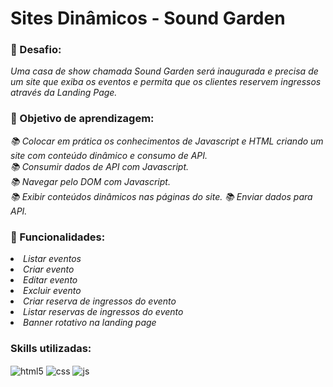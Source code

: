 <h1> Sites Dinâmicos - Sound Garden</h1>

### 👋 Desafio:
<p>
  <em>
    Uma casa de show chamada Sound Garden será
    inaugurada e precisa de um site que exiba os eventos e
    permita que os clientes reservem ingressos através da
    Landing Page.
  </em>
</p>


### 👋 Objetivo de aprendizagem:
<p>
  <em>
    📚 Colocar em prática os conhecimentos de Javascript e HTML criando um site com conteúdo dinâmico e consumo de API.<br>
    📚 Consumir dados de API com Javascript.<br>
    📚 Navegar pelo DOM com Javascript.<br>
    📚 Exibir conteúdos dinâmicos nas páginas do site.
    📚 Enviar dados para API.
  </em>
</p>

### 👋 Funcionalidades:
<p>
  <em>
    <li> Listar eventos<br>
    <li> Criar evento<br>
    <li> Editar evento<br>
    <li> Excluir evento<br>
    <li> Criar reserva de ingressos do evento<br>
    <li> Listar reservas de ingressos do evento<br>
    <li> Banner rotativo na landing page<br>
  </em>
</p>

### Skills utilizadas:

<div style="display: inline_block">
  <img align="center" alt="html5" src="https://img.shields.io/badge/HTML5-E34F26?style=for-the-badge&logo=html5&logoColor=white" />
  <img align="center" alt="css" src="https://img.shields.io/badge/CSS3-1572B6?style=for-the-badge&logo=css3&logoColor=white" />
  <img align="center" alt="js" src="https://img.shields.io/badge/JavaScript-F7DF1E?style=for-the-badge&logo=javascript&logoColor=black" />
  <br>
</div>

